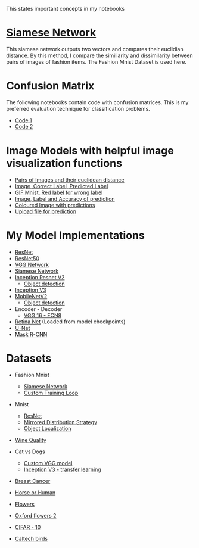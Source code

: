 This states important concepts in my notebooks

# <a href="Course 1 - Custom Models, Layers and Loss Functions\Week 1 - Functional API\Labs\C1_W1_Lab_3_siamese-network.ipynb">Siamese Network</a>

This siamese network outputs two vectors and compares their euclidian distance. By this method, I compare the similiarity and dissimilarity between pairs of images of fashion items. The Fashion Mnist Dataset is used here. 


# Confusion Matrix

The following notebooks contain code with confusion matrices. This is my preferred evaluation technique for classification problems.
-  <a href="Course 1 - Custom Models, Layers and Loss Functions\Week 1 - Functional API\W1_Assignment\C1W1_Assignment.ipynb">Code 1</a>
-  <a href="Course 2 - Custom Training loops, Gradients and Distributed Training\Week 2 - Simple Custom Training\Assignment\C2W2_Assignment.ipynb"> Code 2</a>

# Image Models with helpful image visualization functions

- <a href="Course 1 - Custom Models, Layers and Loss Functions\Week 1 - Functional API\Labs\C1_W1_Lab_3_siamese-network.ipynb">Pairs of Images and their euclidean distance</a>
- <a href="Course 2 - Custom Training loops, Gradients and Distributed Training\Week 2 - Simple Custom Training\Labs\C2_W2_Lab_2_training-categorical.ipynb">Image, Correct Label, Predicted Label</a>
- <a href="Course 1 - Custom Models, Layers and Loss Functions/Week 5 - Callbacks/Lab 2/C1_W5_Lab_2_custom-callbacks.ipynb"> GIF Mnist. Red label for wrong label</a>
- <a href="Course 2 - Custom Training loops, Gradients and Distributed Training\Week 3 - Autograph\Assignment\C2W3_Assignment.ipynb"> Image, Label and Accuracy of prediction</a>
- <a href="Course 2 - Custom Training loops, Gradients and Distributed Training\Week 4 - Distribution Strategy\C2_W4_Lab_3_using-TPU-strategy.ipynb">Coloured Image with predictions</a>
- <a href="Course 3 - Advance Computer Vision\W1\ungraded_labs\C3_W1_Lab_1_transfer_learning_cats_dogs.ipynb">Upload file for prediction</a>

# My Model Implementations

- <a href="Course 1 - Custom Models, Layers and Loss Functions\Week 4 - Models\Labs\C1_W4_Lab_2_resnet-example.ipynb">ResNet</a>
- <a href="Course 3 - Advance Computer Vision\W1\ungraded_labs\C3_W1_Lab_2_Transfer_Learning_CIFAR_10.ipynb">ResNet50</a>
- <a href="Course 1 - Custom Models, Layers and Loss Functions\Week 4 - Models\C1W4_Assignment_VGG_Model.ipynb">VGG Network</a>
- <a href="Course 1 - Custom Models, Layers and Loss Functions\Week 1 - Functional API\Labs\C1_W1_Lab_3_siamese-network.ipynb">Siamese Network</a>
- <a href="Course 3 - Advance Computer Vision\W2\ungraded_labs\C3_W2_Lab_1_Simple_Object_Detection.ipynb">Inception Resnet V2</a>
    - <a href="Course 3 - Advance Computer Vision\W2\ungraded_labs\C3_W2_Lab_2_Object_Detection.ipynb">Object detection</a>
- <a href="Course 3 - Advance Computer Vision\W1\ungraded_labs\C3_W1_Lab_1_transfer_learning_cats_dogs.ipynb">Inception V3</a>
- <a href="Course 3 - Advance Computer Vision\W1\assignment\C3W1_Assignment.ipynb">MobileNetV2</a>
    - <a href="Course 3 - Advance Computer Vision\W2\ungraded_labs\C3_W2_Lab_2_Object_Detection.ipynb">Object detection</a>
- Encoder - Decoder 
    - <a href="Course 3 - Advance Computer Vision\W3\ungraded_labs\C3_W3_Lab_1_VGG16-FCN8-CamVid.ipynb"> VGG 16 - FCN8</a>
- <a href="Course 3 - Advance Computer Vision/W2/ungraded_labs/C3_W2_Lab_3_Interactive_Eager_Few_Shot_OD.ipynb"> Retina Net</a> (Loaded from model checkpoints)
- <a href="Course 3 - Advance Computer Vision\W3\ungraded_labs\C3_W3_Lab_2_OxfordPets-UNet.ipynb">U-Net</a>
- <a href="Course 3 - Advance Computer Vision\W3\ungraded_labs\C3_W3_Lab_3_Mask-RCNN-ImageSegmentation.ipynb">Mask R-CNN</a>

# Datasets
- Fashion Mnist
    - <a href="Course 1 - Custom Models, Layers and Loss Functions\Week 1 - Functional API\Labs\C1_W1_Lab_3_siamese-network.ipynb">Siamese Network</a>
    - <a href="Course 2 - Custom Training loops, Gradients and Distributed Training\Week 2 - Simple Custom Training\Labs\C2_W2_Lab_2_training-categorical.ipynb">Custom Training Loop</a>

- Mnist
    - <a href="Course 1 - Custom Models, Layers and Loss Functions\Week 4 - Models\Labs\C1_W4_Lab_2_resnet-example.ipynb">ResNet</a>
    - <a href="Course 2 - Custom Training loops, Gradients and Distributed Training\Week 4 - Distribution Strategy\C2_W4_Lab_1_basic-mirrored-strategy.ipynb">Mirrored Distribution Strategy</a>
    - <a href="Course 3 - Advance Computer Vision\W1\ungraded_labs\C3_W1_Lab_3_Object_Localization.ipynb">Object Localization</a>

- <a href="Course 1 - Custom Models, Layers and Loss Functions\Week 1 - Functional API\W1_Assignment\C1W1_Assignment.ipynb">Wine Quality</a>
- Cat vs Dogs
    - <a href="Course 1 - Custom Models, Layers and Loss Functions\Week 4 - Models\C1W4_Assignment_VGG_Model.ipynb">Custom VGG model </a>
    - <a href="Course 3 - Advance Computer Vision\W1\ungraded_labs\C3_W1_Lab_1_transfer_learning_cats_dogs.ipynb">Inception V3 - transfer learning</a>
- <a href="Course 2 - Custom Training loops, Gradients and Distributed Training\Week 2 - Simple Custom Training\Assignment\C2W2_Assignment.ipynb">Breast Cancer </a>
- <a href="Course 2 - Custom Training loops, Gradients and Distributed Training\Week 3 - Autograph\Assignment\C2W3_Assignment.ipynb">Horse or Human</a>
- <a href="Course 2 - Custom Training loops, Gradients and Distributed Training\Week 4 - Distribution Strategy\C2_W4_Lab_3_using-TPU-strategy.ipynb">Flowers</a>
- <a href="Course 2 - Custom Training loops, Gradients and Distributed Training\Week 4 - Distribution Strategy\C2W4_Assignment.ipynb"> Oxford flowers 2</a>
- <a href="Course 3 - Advance Computer Vision\W1\ungraded_labs\C3_W1_Lab_2_Transfer_Learning_CIFAR_10.ipynb">CIFAR - 10</a>
- <a href="Course 3 - Advance Computer Vision\W1\assignment\C3W1_Assignment.ipynb">Caltech birds</a>
